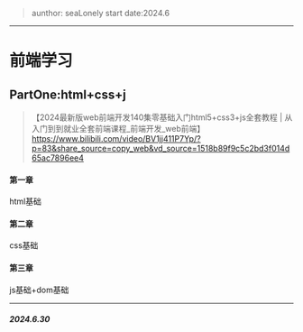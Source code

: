 > aunthor: seaLonely
> start date:2024.6
---
# 前端学习
## PartOne:html+css+j
> 【2024最新版web前端开发140集零基础入门html5+css3+js全套教程 | 从入门到到就业全套前端课程_前端开发_web前端】  
> https://www.bilibili.com/video/BV1jj411P7Yp/?p=83&share_source=copy_web&vd_source=1518b89f9c5c2bd3f014d65ac7896ee4

#### 第一章
html基础
#### 第二章
css基础
#### 第三章
js基础+dom基础

---
##### 2024.6.30
